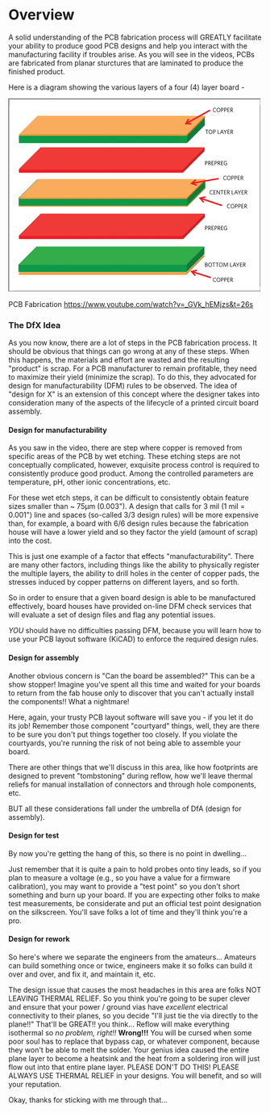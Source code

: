 # Overview
A solid understanding of the PCB fabrication process will GREATLY facilitate your ability to produce good PCB designs and help you interact with the manufacturing facility if troubles arise. As you will see in the videos, PCBs are fabricated from planar sturctures that are laminated to produce the finished product.

Here is a diagram showing the various layers of a four (4) layer board -

<img src="images/4-layer.png" width="500"/>

PCB Fabrication
https://www.youtube.com/watch?v=_GVk_hEMjzs&t=26s

### The DfX Idea
As you now know, there are a lot of steps in the PCB fabrication process. It should be obvious that things can go wrong at any of these steps. When this happens, the materials and effort are wasted and the resulting "product" is scrap. For a PCB manufacturer to remain profitable, they need to maximize their yield (minimize the scrap). To do this, they advocated for design for manufacturability (DFM) rules to be observed. The idea of "design for X" is an extension of this concept where the designer takes into consideration many of the aspects of the lifecycle of a printed circuit board assembly.

#### Design for manufacturability
As you saw in the video, there are step where copper is removed from specific areas of the PCB by wet etching. These etching steps are not conceptually complicated, however, exquisite process control is required to consistently produce good product. Among the controlled parameters are temperature, pH, other ionic concentrations, etc.

For these wet etch steps, it can be difficult to consistently obtain feature sizes smaller than ~ 75µm (0.003"). A design that calls for 3 mil (1 mil = 0.001") line and spaces (so-called 3/3 design rules) will be more expensive than, for example, a board with 6/6 design rules because the fabrication house will have a lower yield and so they factor the yield (amount of scrap) into the cost.

This is just one example of a factor that effects "manufacturability". There are many other factors, including things like the ability to physically register the multiple layers, the ability to drill holes in the center of copper pads, the stresses induced by copper patterns on different layers, and so forth.

So in order to ensure that a given board design is able to be manufactured effectively, board houses have provided on-line DFM check services that will evaluate a set of design files and flag any potential issues.

*YOU* should have no difficulties passing DFM, because you will learn how to use your PCB layout software (KiCAD) to enforce the required design rules.

#### Design for assembly
Another obvious concern is "Can the board be assembled?" This can be a show stopper! Imagine you've spent all this time and waited for your boards to return from the fab house only to discover that you can't actually install the components!! What a nightmare!

Here, again, your trusty PCB layout software will save you - if you let it do its job! Remember those component "courtyard" things, well, they are there to be sure you don't put things together too closely. If you violate the courtyards, you're running the risk of not being able to assemble your board.

There are other things that we'll discuss in this area, like how footprints are designed to prevent "tombstoning" during reflow, how we'll leave thermal reliefs for manual installation of connectors and through hole components, etc.

BUT all these considerations fall under the umbrella of DfA (design for assembly).

#### Design for test
By now you're getting the hang of this, so there is no point in dwelling...

Just remember that it is quite a pain to hold probes onto tiny leads, so if you plan to measure a voltage (e.g., so you have a value for a firmware calibration), you may want to provide a "test point" so you don't short something and burn up your board. If you are expecting other folks to make test measurements, be considerate and put an official test point designation on the silkscreen. You'll save folks a lot of time and they'll think you're a pro.

#### Design for rework
So here's where we separate the engineers from the amateurs...   Amateurs can build something once or twice, engineers make it so folks can build it over and over, and fix it, and maintain it, etc.

The design issue that causes the most headaches in this area are folks NOT LEAVING THERMAL RELIEF. So you think you're going to be super clever and ensure that your power / ground vias have *excellent* electrical connectivity to their planes, so you decide "I'll just tie the via directly to the plane!!" That'll be GREAT!! you think... Reflow will make everything isothermal so *no problem, right!!* **Wrong!!!** You will be cursed when some poor soul has to replace that bypass cap, or whatever component, because they won't be able to melt the solder. Your genius idea caused the entire plane layer to become a heatsink and the heat from a soldering iron will just flow out into that entire plane layer. PLEASE DON'T DO THIS! PLEASE ALWAYS USE THERMAL RELIEF in your designs. You will benefit, and so will your reputation.

Okay, thanks for sticking with me through that...
